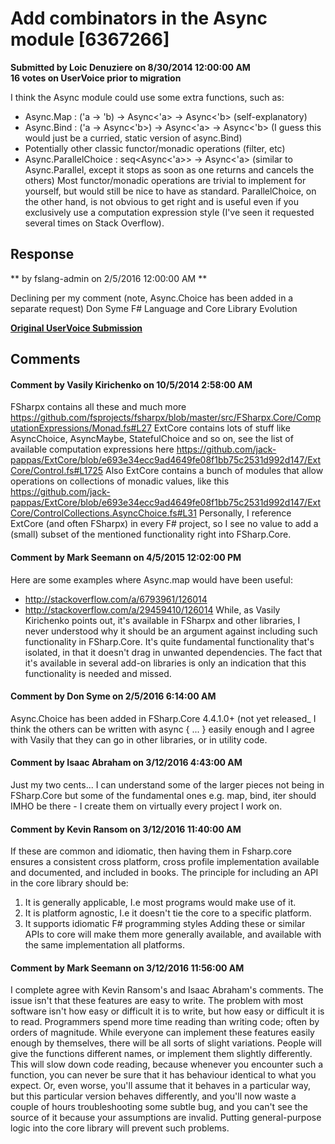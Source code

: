 # Add combinators in the Async module [6367266] #

**Submitted by Loic Denuziere on 8/30/2014 12:00:00 AM**  
**16 votes on UserVoice prior to migration**  

I think the Async module could use some extra functions, such as:
* Async.Map : ('a -> 'b) -> Async<'a> -> Async<'b>
(self-explanatory)
* Async.Bind : ('a -> Async<'b>) -> Async<'a> -> Async<'b>
(I guess this would just be a curried, static version of async.Bind)
* Potentially other classic functor/monadic operations (filter, etc)
* Async.ParallelChoice : seq<Async<'a>> -> Async<'a>
(similar to Async.Parallel, except it stops as soon as one returns and cancels the others)
Most functor/monadic operations are trivial to implement for yourself, but would still be nice to have as standard. ParallelChoice, on the other hand, is not obvious to get right and is useful even if you exclusively use a computation expression style (I've seen it requested several times on Stack Overflow).



## Response ##
** by fslang-admin on 2/5/2016 12:00:00 AM **

Declining per my comment (note, Async.Choice has been added in a separate request)
Don Syme
F# Language and Core Library Evolution


**[Original UserVoice Submission](https://fslang.uservoice.com/forums/245727-f-language/suggestions/6367266)**


## Comments ##


#### Comment by Vasily Kirichenko on 10/5/2014 2:58:00 AM ####
FSharpx contains all these and much more https://github.com/fsprojects/fsharpx/blob/master/src/FSharpx.Core/ComputationExpressions/Monad.fs#L27
ExtCore contains lots of stuff like AsyncChoice, AsyncMaybe, StatefulChoice and so on, see the list of available computation expressions here https://github.com/jack-pappas/ExtCore/blob/e693e34ecc9ad4649fe08f1bb75c2531d992d147/ExtCore/Control.fs#L1725
Also ExtCore contains a bunch of modules that allow operations on collections of monadic values, like this https://github.com/jack-pappas/ExtCore/blob/e693e34ecc9ad4649fe08f1bb75c2531d992d147/ExtCore/ControlCollections.AsyncChoice.fs#L31
Personally, I reference ExtCore (and often FSharpx) in every F# project, so I see no value to add a (small) subset of the mentioned functionality right into FSharp.Core.


#### Comment by Mark Seemann on 4/5/2015 12:02:00 PM ####
Here are some examples where Async.map would have been useful:
- http://stackoverflow.com/a/6793961/126014
- http://stackoverflow.com/a/29459410/126014
While, as Vasily Kirichenko points out, it's available in FSharpx and other libraries, I never understood why it should be an argument against including such functionality in FSharp.Core. It's quite fundamental functionality that's isolated, in that it doesn't drag in unwanted dependencies. The fact that it's available in several add-on libraries is only an indication that this functionality is needed and missed.


#### Comment by Don Syme on 2/5/2016 6:14:00 AM ####
Async.Choice has been added in FSharp.Core 4.4.1.0+ (not yet released_
I think the others can be written with async { ... } easily enough and I agree with Vasily that they can go in other libraries, or in utility code.


#### Comment by Isaac Abraham on 3/12/2016 4:43:00 AM ####
Just my two cents... I can understand some of the larger pieces not being in FSharp.Core but some of the fundamental ones e.g. map, bind, iter should IMHO be there - I create them on virtually every project I work on.


#### Comment by Kevin Ransom on 3/12/2016 11:40:00 AM ####
If these are common and idiomatic, then having them in Fsharp.core ensures a consistent cross platform, cross profile implementation available and documented, and included in books.
The principle for including an API in the core library should be:
1. It is generally applicable, I.e most programs would make use of it.
2. It is platform agnostic, I.e it doesn't tie the core to a specific platform.
3. It supports idiomatic F# programming styles
Adding these or similar APIs to core will make them more generally available, and available with the same implementation all platforms.


#### Comment by Mark Seemann on 3/12/2016 11:56:00 AM ####
I complete agree with Kevin Ransom's and Isaac Abraham's comments.
The issue isn't that these features are easy to write. The problem with most software isn't how easy or difficult it is to write, but how easy or difficult it is to read.
Programmers spend more time reading than writing code; often by orders of magnitude.
While everyone can implement these features easily enough by themselves, there will be all sorts of slight variations. People will give the functions different names, or implement them slightly differently. This will slow down code reading, because whenever you encounter such a function, you can never be sure that it has behaviour identical to what you expect.
Or, even worse, you'll assume that it behaves in a particular way, but this particular version behaves differently, and you'll now waste a couple of hours troubleshooting some subtle bug, and you can't see the source of it because your assumptions are invalid.
Putting general-purpose logic into the core library will prevent such problems.

